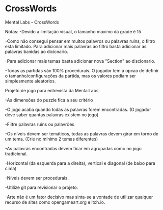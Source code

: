 # CrossWords
Mental Labs - CrossWords

Notas:
  -Devido a limitação visual, o tamanho maximo da grade é 15
  
  -Como não consegui pensar em muitos palavros ou palavras ruins, o filtro esta limitado. Para adicionar mais palavras ao filtro basta adicionar as palavras banidas ao dicionario.
  
  -Para adicionar mais temas basta adicionar nova "Section" ao discionario.
  
  -Todas as partidas são 100% procedurais. O jogador tem a opcao de definir o tamanho/configurações da partida, mas os valores podiam ser simplesmente aleatorios.
  




Projeto de jogo para entrevista da MentalLabs:

-As dimensões do puzzle fica a seu critério

-O jogo acaba quando todas as palavras forem encontradas. (O jogador deve saber quantas palavras existem no jogo)

-Filtre palavras ruins ou palavrões.

-Os níveis devem ser temáticos, todas as palavras devem girar em torno de um tema. (Crie no mínimo 2 temas diferentes)

-As palavras encontradas devem ficar em agrupadas como no jogo tradicional.

-Horizontal (da esquerda para a direita), vertical e diagonal (de baixo para cima).

-Níveis devem ser procedurais.

-Utilize git para revisionar o projeto.

-Arte não é um fator decisivo mas sinta-se a vontade de utilizar qualquer recurso de sites como opengameart.org e itch.io.
